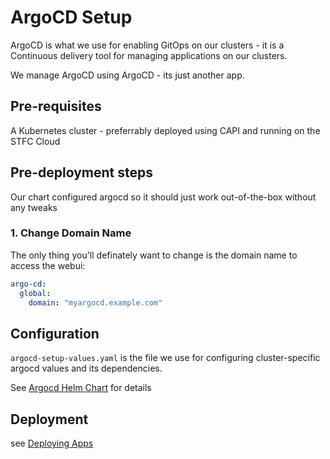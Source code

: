 # ArgoCD Setup 

ArgoCD is what we use for enabling GitOps on our clusters - it is a Continuous delivery tool for managing applications on our clusters. 

We manage ArgoCD using ArgoCD - its just another app.

## Pre-requisites

A Kubernetes cluster - preferrably deployed using CAPI and running on the STFC Cloud

## Pre-deployment steps

Our chart configured argocd so it should just work out-of-the-box without any tweaks 

### 1. Change Domain Name
The only thing you'll definately want to change is the domain name to access the webui:

```yaml
argo-cd:
  global:
    domain: "myargocd.example.com"
```

## Configuration

`argocd-setup-values.yaml` is the file we use for configuring cluster-specific argocd values and its dependencies. 

See [Argocd Helm Chart](https://github.com/argoproj/argo-helm/tree/main/charts/argo-cd) for details  

## Deployment 

see [Deploying Apps](../deploying-apps.md)


